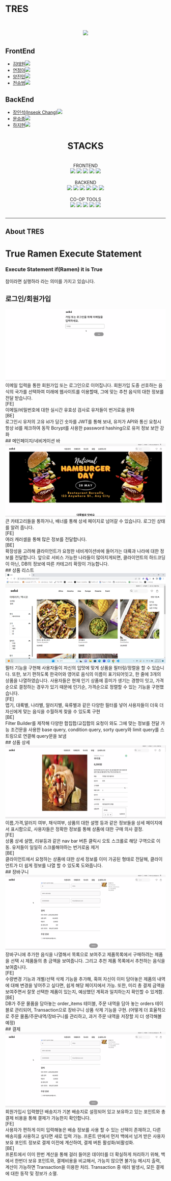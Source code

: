<h1>TRES<h1>

<div align="center">
<img src= "https://github.com/wecode-bootcamp-korea/45-1st-TRES-backend/assets/126100135/d2883bf1-c1c5-4ca4-9d9b-6f62eb38e6fc">
</div>

## FrontEnd
- <a href="YOUR_LINK_HERE">김태원<img src="https://img.shields.io/badge/GitHub-181717?style=flat-square&logo=GitHub&logoColor=white&link=https://github.com/hongyeollee"/></a>
- <a href="https://github.com/jeonga-yeon">연정아<img src="https://img.shields.io/badge/GitHub-181717?style=flat-square&logo=GitHub&logoColor=white&link=https://github.com/hongyeollee"/></a>
- <a href="YOUR_LINK_HERE">양진민<img src="https://img.shields.io/badge/GitHub-181717?style=flat-square&logo=GitHub&logoColor=white&link=https://github.com/hongyeollee"/></a>
- <a href="YOUR_LINK_HERE">전승범<img src="https://img.shields.io/badge/GitHub-181717?style=flat-square&logo=GitHub&logoColor=white&link=https://github.com/hongyeollee"/></a>

## BackEnd
- <a href="https://github.com/innichang">장인석(Inseok Chang)<img src="https://img.shields.io/badge/github-181717?style=for-the-badge&logo=github&logoColor=white"></a>
- <a href="https://github.com/msj102525">문승종<img src="https://img.shields.io/badge/github-181717?style=for-the-badge&logo=github&logoColor=white"></a>
- <a href="https://github.com/haaazzi">하지현<img src="https://img.shields.io/badge/github-181717?style=for-the-badge&logo=github&logoColor=white"></a>
  
<div align="center"><h1>STACKS</h1></div>
  </br>
<div align="center">FRONTEND</div>
  <div align="center">
  <img src="https://img.shields.io/badge/html5-E34F26?style=for-the-badge&logo=html5&logoColor=white">
    <img src="https://img.shields.io/badge/css-1572B6?style=for-the-badge&logo=css3&logoColor=white">
    <img src="https://img.shields.io/badge/react-61DAFB?style=for-the-badge&logo=react&logoColor=black">
    <img src="https://img.shields.io/badge/javascript-F7DF1E?style=for-the-badge&logo=javascript&logoColor=black">
      <img src="https://img.shields.io/badge/sass-CC6699?style=for-the-badge&logo=sass&logoColor=red"> 

  </div>
</br>
<div align="center">BACKEND</div>
<div align="center">
  <img src="https://img.shields.io/badge/node.js-339933?style=for-the-badge&logo=Node.js&logoColor=white">
  <img src="https://img.shields.io/badge/javascript-F7DF1E?style=for-the-badge&logo=javascript&logoColor=black"> 
  <img src="https://img.shields.io/badge/express-000000?style=for-the-badge&logo=express&logoColor=white">
  <img src="https://img.shields.io/badge/mysql-4479A1?style=for-the-badge&logo=mysql&logoColor=white">
  <img src="https://img.shields.io/badge/npm-CB3837?style=for-the-badge&logo=npm&logoColor=white">
  <img src="https://img.shields.io/badge/TypeORM-262627?style=for-the-badge&logo=TypeORM&logoColor=white">
</div>
</br>
<div align="center">CO-OP TOOLS</div>
<div align="center">  
  <img src="https://img.shields.io/badge/github-181717?style=for-the-badge&logo=github&logoColor=white">
  <img src="https://img.shields.io/badge/git-F05032?style=for-the-badge&logo=git&logoColor=white">
  <img src="https://img.shields.io/badge/Slack-4A154B?style=for-the-badge&logo=Slack&logoColor=white">
  <img src="https://img.shields.io/badge/Trello-0052CC?style=for-the-badge&logo=Trello&logoColor=white">
  <img src="https://img.shields.io/badge/Notion-000000?style=for-the-badge&logo=Notion&logoColor=white">
</div>
</br>

------------------------------------------------------------------------------------------------------------
## About TRES 
<div>
  <h1>True Ramen Execute Statement</h1>
  <h3>Execute Statement if(Ramen) it is True</h3>
  <h>참이라면 실행하라 라는 의미를 가지고 있습니다.</h2>
</div>

## 로그인/회원가입
<img src=web-images/login.jpg>
이메일 입력을 통한 회원가입 또는 로그인으로 이어집니다. 회원가입 도중 선호하는 음식의 국가를 선택하여 미래에 웹사이트를 이용할때, 그에 맞는 추천 음식의 대한 정보를 전달 받습니다.
<br>
[FE]<br>
이메일/비밀번호에 대한 실시간 유효성 검사로 유저들이 번거로움 완화
<br>
[BE]<br>
로그인시 유저의 고유 id가 담긴 숫자를 JWT를 통해 보내, 유저가 API와 통신 요청시 항상 id를 체크하여 동작
Bcrypt를 사용한 password hashing으로 유저 정보 보안 강화
<br>
## 메인페이지/네비게이션 바
<img src=web-images/main.jpg>
큰 카테고리들을 통하거나, 배너를 통해 상세 페이지로 넘어갈 수 있습니다. 로그인 상태를 알려 줍니다.
<br>
[FE]<br>
여러 캐러셀을 통해 많은 정보를 전달합니다. 
<br>
[BE]<br>
확장성을 고려해 클라이언트가 요청한 네비게이션바에 들어가는 대륙과 나라에 대한 정보를 전달합니다. 앞으로 서비스 가능한 나라들이 많아지게되면, 클라이언트의 하드코딩이 아닌, DB의 정보에 따른 카테고리 확장이 가능합니다. 
<br>
## 상품 리스트
<img src=web-images/product_list.jpg>
필터 기능을 구현해 사용자들이 자신의 입맛에 맞게 상품을 필터링/정렬을 할 수 있습니다. 또한, 보기 편하도록 한국어와 영어로 음식의 이름이 표기되어잇고, 한 줄에 3개의 상품을 나열하였습니다. 사용자들은 현재 인기 상품에 흥미가 생기는 경향이 잇고, 가격순으로 결정하는 경우가 있기 때문에 인기순, 가격순으로 정렬할 수 있는 기능을 구현했습니다. 
<br>
[FE]<br>
맵기, 대륙별, 나라별, 알러지별, 육류별과 같은 다양한 필터를 넣어 사용자들이 더욱 더 자신에게 맞는 음식을 수월하게 찾을 수 있도록 구현
<br>
[BE]<br>
Filter Builder를 제작해 다양한 합집합/교집합의 요청이 와도 그에 맞는 정보를 전달 가능
조건문을 사용한 base query, condition query, sorty query와 limit query를 스트링으로 연결해 query문을 보냄
<br>
## 상품 상세
<img src=web-images/product_detail.jpg>
이름,가격,알러지 여부, 채식여부, 상품의 대한 설명 등과 같은 정보들을 상세 페이지에서 표시함으로, 사용자들은 정확한 정보를 통해 상품에 대한 구매 의사 결정. 
<br>
[FE]<br>
상품 상세 설명, 리뷰등과 같은 nav bar 버튼 클릭시 오토 스크롤로 해당 구역으로 이동. 유저들이 일일히 스크롤해야하는 번거로움 제거
<br>
[BE]<br>
클라이언트에서 요청하는 상품에 대한 상세 정보를 이미 가공된 형태로 전달해, 클라이언트가 더 쉽게 정보를 나열 할 수 있도록 도와줍니다.
<br>
## 장바구니
<img src=web-images/payment.jpg>
장바구니에 추가한 음식을 나열해서 목록으로 보여주고 제품목록에서 구매하려는 제품을 선택 시 제품들의 총 금액을 보여줍니다. 그리고 추천 제품 목록에서 추천하는 음식을 보여줍니다.
<br>
[FE]<br>
수량변경 기능과 개별/선택 삭제 기능을 추가해, 혹여 자신이 이미 담아놓은 제품의 내역에 대해 변경을 넣어주고 싶다면, 쉽게 해당 페이지에서 가능. 또한, 미리 총 결제 금액을 보여주면서 잘못 선택한 제품이 있는지, 예상했던 계획과 일치하는지 확인할 수 있게함.
<br>
[BE]<br>
DB가 주문 물품을 담아놓는 order_items 테이블, 주문 내역을 담아 놓는 orders 테이블로 관리되어, Transaction으로 장바구니 상품 삭제 기능을 구현. (어떻게 더 효율적으로 주문 물품/주문내역/장바구니를 관리하고, 과거 주문 내역을 저장할 지 더 생각해볼 예정)
<br>
## 결제
<img src=web-images/payment.jpg>
회원가입시 입력했던 배송지가 기본 배송지로 설정되어 있고 보유하고 있는 포인트와 총결제 비용을 통해 결제가 가능한지 확인합니다.
<br>
[FE]<br>
사용자가 편하게 이미 입력해놓은 배송 정보를 사용 할 수 있는 선택이 존재하고, 다른 배송지를 사용하고 싶다면 새로 입력 가능. 프론트 딴에서 먼저 백에서 넘겨 받은 사용자 보유 포인트 정보로 결제 이전에 계산하여, 결제 버튼 활성화/비활성화. 
<br>
[BE]<br>
프론트에서 이미 한번 계산을 통해 걸러 들어온 데이터를 더 확실하게 처리하기 위해, 백에서 한번더 보유 포인트와, 결제비용을 비교해서, 가능치 않으면 불가능 메시지 출력, 계산이 가능하면 Transaction을 이용한 처리. Transaction 중 에러 발생시, 모든 결제에 대한 동작 및 정보가 소멸.  
<br>








